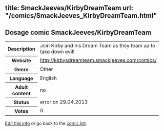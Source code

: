title: SmackJeeves/KirbyDreamTeam
url: "/comics/SmackJeeves_KirbyDreamTeam.html"
---
Dosage comic SmackJeeves/KirbyDreamTeam
-----------------------------------------

<p id="msg"></p>
<script type="text/javascript">
if (window.location.search === '?edit_info_mail=sent_ok') {
  var elem = document.getElementById("msg");
  elem.innerHTML = 'Edited information sucessfully sent for review, which is usually done daily. Thanks!';
  elem.className = 'ok';
}
</script>
<table class="comicinfo">
<tr>
<th>Description</th><td>Join Kirby and his Dream Team as they team up to take down evil!</td>
</tr>
<tr>
<th>Website</th><td><a href="http://kirbysdreamteam.smackjeeves.com/comics/">http://kirbysdreamteam.smackjeeves.com/comics/</a></td>
</tr>
<tr>
<th>Genre</th><td>Other</td>
</tr>
<tr>
<th>Language</th><td>English</td>
</tr>
<tr>
<th>Adult content</th><td>no</td>
</tr>
<tr>
<th>Status</th><td>error on 29.04.2013</td>
</tr>
<tr>
<th>Votes</th><td>0</td>
</tr>
</table>

[Edit this info](SmackJeeves_KirbyDreamTeam_edit.html) or go back to the [comic list](../comic-index.html).
